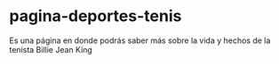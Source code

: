 # pagina-deportes-tenis
Es una página en donde podrás saber más sobre la vida y hechos de la tenista Billie Jean King 
